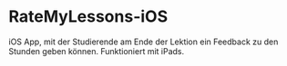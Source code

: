 # RateMyLessons-iOS
iOS App, mit der Studierende am Ende der Lektion ein Feedback zu den Stunden geben können. Funktioniert mit iPads.
